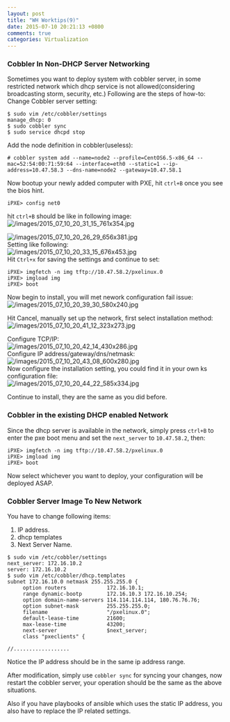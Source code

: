 ```yaml
---
layout: post
title: "WH Worktips(9)"
date: 2015-07-10 20:21:13 +0800
comments: true
categories: Virtualization
---
```

### Cobbler In Non-DHCP Server Networking
Sometimes you want to deploy system with cobbler server,  in some restricted network which dhcp service is not allowed(considering broadcasting storm, security, etc.) Following are the steps of how-to:    
Change Cobbler server setting:    

```
$ sudo vim /etc/cobbler/settings
manage_dhcp: 0
$ sudo cobbler sync
$ sudo service dhcpd stop
```

Add the node definition in cobbler(useless):     

```
# cobbler system add --name=node2 --profile=CentOS6.5-x86_64 --mac=52:54:00:71:59:64 --interface=eth0 --static=1 --ip-address=10.47.58.3 --dns-name=node2 --gateway=10.47.58.1
```
Now bootup your newly added computer with PXE, hit `ctrl+B` once you see the bios hint.     

```
iPXE> config net0
```
hit `ctrl+B` should be like in following image:    
![/images/2015_07_10_20_31_15_761x354.jpg](/images/2015_07_10_20_31_15_761x354.jpg)    

![/images/2015_07_10_20_26_29_656x381.jpg](/images/2015_07_10_20_26_29_656x381.jpg)    
Setting like following:    
![/images/2015_07_10_20_33_15_676x453.jpg](/images/2015_07_10_20_33_15_676x453.jpg)    
Hit `Ctrl+x` for saving the settings and continue to set:    

```
iPXE> imgfetch -n img tftp://10.47.58.2/pxelinux.0
iPXE> imgload img
iPXE> boot
```

Now begin to install, you will met nework configuration fail issue:    
![/images/2015_07_10_20_39_30_580x240.jpg](/images/2015_07_10_20_39_30_580x240.jpg)    

Hit Cancel, manually set up the network, first select installation method:   
![/images/2015_07_10_20_41_12_323x273.jpg](/images/2015_07_10_20_41_12_323x273.jpg)    

Configure TCP/IP:    
![/images/2015_07_10_20_42_14_430x286.jpg](/images/2015_07_10_20_42_14_430x286.jpg)    
Configure IP address/gateway/dns/netmask:    
![/images/2015_07_10_20_43_08_600x280.jpg](/images/2015_07_10_20_43_08_600x280.jpg)    
Now configure the installation setting, you could find it in your own ks configuration file:    
![/images/2015_07_10_20_44_22_585x334.jpg](/images/2015_07_10_20_44_22_585x334.jpg)    

Continue to install, they are the same as you did before.    

### Cobbler in the existing DHCP enabled Network
Since the dhcp server is available in the network, simply press `ctrl+B` to enter the pxe boot menu and set the `next_server` to `10.47.58.2`, then:    


```
iPXE> imgfetch -n img tftp://10.47.58.2/pxelinux.0
iPXE> imgload img
iPXE> boot
```
Now select whichever you want to deploy, your configuration will be deployed ASAP.   

### Cobbler Server Image To New Network
You have to change following items:    
1. IP address.    
2. dhcp templates
3. Next Server Name.    


```
$ sudo vim /etc/cobbler/settings
next_server: 172.16.10.2
server: 172.16.10.2
$ sudo vim /etc/cobbler/dhcp.templates
subnet 172.16.10.0 netmask 255.255.255.0 {
     option routers             172.16.10.1; 
     range dynamic-bootp        172.16.10.3 172.16.10.254;
     option domain-name-servers 114.114.114.114, 180.76.76.76;     
     option subnet-mask         255.255.255.0;         
     filename                   "/pxelinux.0";       
     default-lease-time         21600;           
     max-lease-time             43200;      
     next-server                $next_server; 
     class "pxeclients" {

//..................
```
Notice the IP address should be in the same ip address range.    

After modification, simply use `cobbler sync` for syncing your changes, now restart the cobbler server, your operation should be the same as the above situations.   

Also if you have playbooks of ansible which uses the static IP address, you also have to replace the IP related settings.   
